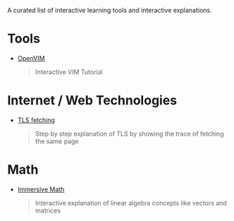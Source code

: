A curated list of interactive learning tools and interactive explanations.

# Tools
 - [OpenVIM](https://www.openvim.com/)
   > Interactive VIM Tutorial
 
# Internet / Web Technologies
 - [TLS fetching](https://subtls.pages.dev/)
    > Step by step explanation of TLS by showing the trace of fetching the same page

# Math
  - [Immersive Math](http://immersivemath.com/ila/index.html)
    > Interactive explanation of linear algebra concepts like vectors and matrices
